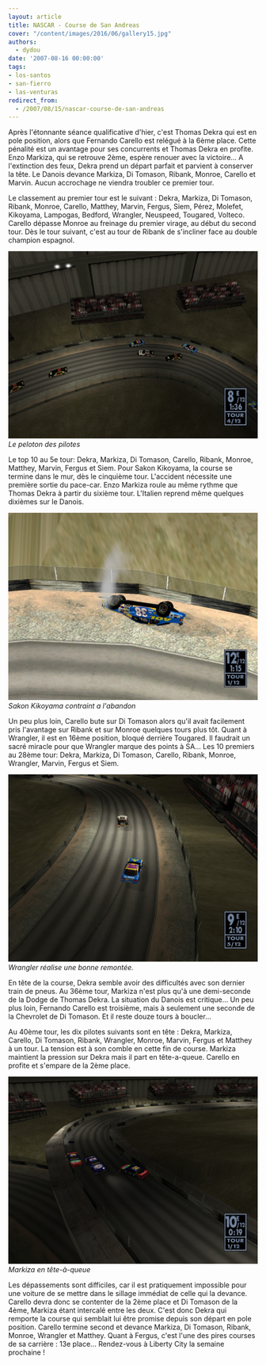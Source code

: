 ```yaml
---
layout: article
title: NASCAR - Course de San Andreas
cover: "/content/images/2016/06/gallery15.jpg"
authors:
  - dydou
date: '2007-08-16 00:00:00'
tags:
- los-santos
- san-fierro
- las-venturas
redirect_from:
  - /2007/08/15/nascar-course-de-san-andreas
---
```


Après l'étonnante séance qualificative d'hier, c'est Thomas Dekra qui est en pole position, alors que Fernando Carello est relégué à la 6ème place. Cette pénalité est un avantage pour ses concurrents et Thomas Dekra en profite. Enzo Markiza, qui se retrouve 2ème, espère renouer avec la victoire... A l'extinction des feux, Dekra prend un départ parfait et parvient à conserver la tête. Le Danois devance Markiza, Di Tomason, Ribank, Monroe, Carello et Marvin. Aucun accrochage ne viendra troubler ce premier tour.

Le classement au premier tour est le suivant : Dekra, Markiza, Di Tomason, Ribank, Monroe, Carello, Matthey, Marvin, Fergus, Siem, Pérez, Molefet, Kikoyama, Lampogas, Bedford, Wrangler, Neuspeed, Tougared, Volteco. Carello dépasse Monroe au freinage du premier virage, au début du second tour. Dès le tour suivant, c'est au tour de Ribank de s'incliner face au double champion espagnol.

![Le peloton des pilotes](/content/images/2016/06/Nascar1_1.jpg)
_Le peloton des pilotes_

Le top 10 au 5e tour: Dekra, Markiza, Di Tomason, Carello, Ribank, Monroe, Matthey, Marvin, Fergus et Siem. Pour Sakon Kikoyama, la course se termine dans le mur, dès le cinquième tour. L'accident nécessite une première sortie du pace-car. Enzo Markiza roule au même rythme que Thomas Dekra à partir du sixième tour. L'Italien reprend même quelques dixièmes sur le Danois.

![Sakon Kikoyama contraint a l'abandon](/content/images/2016/06/Nascar2_0.jpg)
_Sakon Kikoyama contraint a l'abandon_

Un peu plus loin, Carello bute sur Di Tomason alors qu'il avait facilement pris l'avantage sur Ribank et sur Monroe quelques tours plus tôt. Quant à Wrangler, il est en 16ème position, bloqué derrière Tougared. Il faudrait un sacré miracle pour que Wrangler marque des points à SA... Les 10 premiers au 28ème tour: Dekra, Markiza, Di Tomason, Carello, Ribank, Monroe, Wrangler, Marvin, Fergus et Siem.

![Wrangler réalise une bonne remontée.](/content/images/2016/06/Nascar3_0.jpg)
_Wrangler réalise une bonne remontée._

En tête de la course, Dekra semble avoir des difficultés avec son dernier train de pneus. Au 36ème tour, Markiza n'est plus qu'à une demi-seconde de la Dodge de Thomas Dekra. La situation du Danois est critique... Un peu plus loin, Fernando Carello est troisième, mais à seulement une seconde de la Chevrolet de Di Tomason. Et il reste douze tours à boucler...

Au 40ème tour, les dix pilotes suivants sont en tête : Dekra, Markiza, Carello, Di Tomason, Ribank, Wrangler, Monroe, Marvin, Fergus et Matthey à un tour. La tension est à son comble en cette fin de course. Markiza maintient la pression sur Dekra mais il part en tête-a-queue. Carello en profite et s'empare de la 2ème place.

![Markiza en tête-à-queue](/content/images/2016/06/Nascar4.jpg)
_Markiza en tête-à-queue_

Les dépassements sont difficiles, car il est pratiquement impossible pour une voiture de se mettre dans le sillage immédiat de celle qui la devance. Carello devra donc se contenter de la 2ème place et Di Tomason de la 4ème, Markiza étant intercalé entre les deux. C'est donc Dekra qui remporte la course qui semblait lui être promise depuis son départ en pole position. Carello termine second et devance Markiza, Di Tomason, Ribank, Monroe, Wrangler et Matthey. Quant à Fergus, c'est l'une des pires courses de sa carrière : 13e place... Rendez-vous à Liberty City la semaine prochaine !